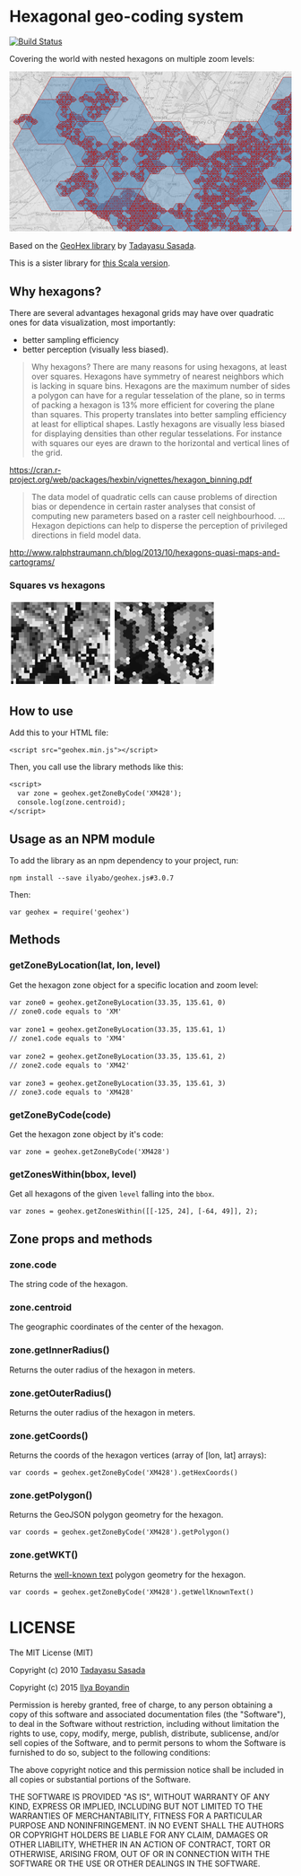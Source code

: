 # Hexagonal geo-coding system

[![Build Status](https://travis-ci.org/ilyabo/geohex.js.svg?branch=master)](https://travis-ci.org/ilyabo/geohex.js)

Covering the world with nested hexagons on multiple zoom levels:
    
![example](doc/random-walk.png)



Based on the [GeoHex library](http://www.geohex.org/) by [Tadayasu Sasada](https://twitter.com/sa2da).


This is a sister library for [this Scala version](https://github.com/teralytics/geohex).


## Why hexagons?

There are several advantages hexagonal grids may have over quadratic ones for data visualization, most importantly: 

  * better sampling efficiency
  * better perception (visually less biased).


>  Why hexagons? There are many reasons for using hexagons, at least over squares. Hexagons have symmetry of nearest neighbors which is lacking in square bins. Hexagons are the maximum number of sides a polygon can have for a regular tesselation of the plane, so in terms of packing a hexagon is 13% more efficient for covering the plane than squares. This property translates into better sampling efficiency at least for elliptical shapes. Lastly hexagons are visually less biased for displaying densities than other regular tesselations. For instance with squares our eyes are drawn to the horizontal and vertical lines of the grid.

https://cran.r-project.org/web/packages/hexbin/vignettes/hexagon_binning.pdf


>    The data model of quadratic cells can cause problems of direction bias or dependence in certain raster analyses that consist of computing new parameters based on a raster cell neighbourhood.
>    ...
>    Hexagon depictions can help to disperse the perception of privileged directions in field model data.
    
http://www.ralphstraumann.ch/blog/2013/10/hexagons-quasi-maps-and-cartograms/

### Squares vs hexagons

![squares vs hexagons](doc/why-hexagons.png)



## How to use

Add this to your HTML file:

    <script src="geohex.min.js"></script>

Then, you call use the library methods like this: 

    <script>
      var zone = geohex.getZoneByCode('XM428');
      console.log(zone.centroid);
    </script>

## Usage as an NPM module
To add the library as an npm dependency to your project, run:

    npm install --save ilyabo/geohex.js#3.0.7
    

Then:

    var geohex = require('geohex')
    
    
## Methods

 
### getZoneByLocation(lat, lon, level)

Get the hexagon zone object for a specific location and zoom level: 
    
    
    var zone0 = geohex.getZoneByLocation(33.35, 135.61, 0)
    // zone0.code equals to 'XM'
    
    var zone1 = geohex.getZoneByLocation(33.35, 135.61, 1)
    // zone1.code equals to 'XM4'
          
    var zone2 = geohex.getZoneByLocation(33.35, 135.61, 2)
    // zone2.code equals to 'XM42'
      
    var zone3 = geohex.getZoneByLocation(33.35, 135.61, 3)
    // zone3.code equals to 'XM428'
  
  
### getZoneByCode(code)  

Get the hexagon zone object by it's code:
        
    var zone = geohex.getZoneByCode('XM428')
     
### getZonesWithin(bbox, level)  

Get all hexagons of the given `level` falling into the `bbox`.  
        
    var zones = geohex.getZonesWithin([[-125, 24], [-64, 49]], 2);

        
        
## Zone props and methods
        
### zone.code

The string code of the hexagon.


### zone.centroid

The geographic coordinates of the center of the hexagon.

### zone.getInnerRadius()

Returns the outer radius of the hexagon in meters.

### zone.getOuterRadius()

Returns the outer radius of the hexagon in meters.


### zone.getCoords()
       
Returns the coords of the hexagon vertices (array of [lon, lat] arrays):
        
    var coords = geohex.getZoneByCode('XM428').getHexCoords()

### zone.getPolygon()
       
Returns the GeoJSON polygon geometry for the hexagon.
        
    var coords = geohex.getZoneByCode('XM428').getPolygon()
    

### zone.getWKT()
       
Returns the [well-known text](https://en.wikipedia.org/wiki/Well-known_text) polygon geometry for the hexagon.
        
    var coords = geohex.getZoneByCode('XM428').getWellKnownText()
    
    
    



# LICENSE

The MIT License (MIT)

Copyright (c) 2010 [Tadayasu Sasada](http://geohex.org)

Copyright (c) 2015 [Ilya Boyandin](https://github.com/ilyabo)

Permission is hereby granted, free of charge, to any person obtaining a copy
of this software and associated documentation files (the "Software"), to deal
in the Software without restriction, including without limitation the rights
to use, copy, modify, merge, publish, distribute, sublicense, and/or sell
copies of the Software, and to permit persons to whom the Software is
furnished to do so, subject to the following conditions:

The above copyright notice and this permission notice shall be included in
all copies or substantial portions of the Software.

THE SOFTWARE IS PROVIDED "AS IS", WITHOUT WARRANTY OF ANY KIND, EXPRESS OR
IMPLIED, INCLUDING BUT NOT LIMITED TO THE WARRANTIES OF MERCHANTABILITY,
FITNESS FOR A PARTICULAR PURPOSE AND NONINFRINGEMENT.  IN NO EVENT SHALL THE
AUTHORS OR COPYRIGHT HOLDERS BE LIABLE FOR ANY CLAIM, DAMAGES OR OTHER
LIABILITY, WHETHER IN AN ACTION OF CONTRACT, TORT OR OTHERWISE, ARISING FROM,
OUT OF OR IN CONNECTION WITH THE SOFTWARE OR THE USE OR OTHER DEALINGS IN
THE SOFTWARE.